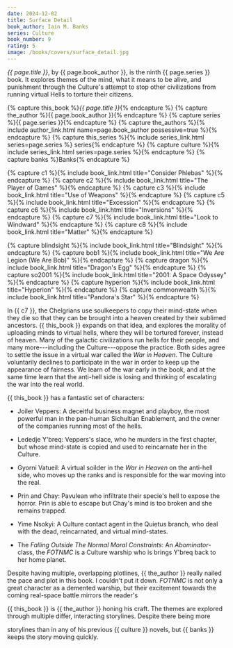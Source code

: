 ```yaml
---
date: 2024-12-02
title: Surface Detail
book_author: Iain M. Banks
series: Culture
book_number: 9
rating: 5
image: /books/covers/surface_detail.jpg
---
```


<cite class="book-title">{{ page.title }}</cite>, by <span
class="author-name">{{ page.book_author }}</span>, is the ninth <span
class="book-series">{{ page.series }}</span> book. It explores themes of the
mind, what it means to be alive, and punishment through the Culture's attempt
to stop other civilizations from running virtual Hells to torture their
citizens.

{% capture this_book %}<cite class="book-title">{{ page.title }}</cite>{% endcapture %}
{% capture the_author %}<span class="author-name">{{ page.book_author }}</span>{% endcapture %}
{% capture series %}<span class="book-series">{{ page.series }}</span>{% endcapture %}
{% capture the_authors %}{% include author_link.html name=page.book_author possessive=true %}{% endcapture %}
{% capture this_series %}{% include series_link.html series=page.series %} series{% endcapture %}
{% capture culture %}{% include series_link.html series=page.series %}{% endcapture %}
{% capture banks %}<span class="author-name">Banks</span>{% endcapture %}

{% capture c1 %}{% include book_link.html title="Consider Phlebas" %}{% endcapture %}
{% capture c2 %}{% include book_link.html title="The Player of Games" %}{% endcapture %}
{% capture c3 %}{% include book_link.html title="Use of Weapons" %}{% endcapture %}
{% capture c5 %}{% include book_link.html title="Excession" %}{% endcapture %}
{% capture c6 %}{% include book_link.html title="Inversions" %}{% endcapture %}
{% capture c7 %}{% include book_link.html title="Look to Windward" %}{% endcapture %}
{% capture c8 %}{% include book_link.html title="Matter" %}{% endcapture %}

{% capture blindsight %}{% include book_link.html title="Blindsight" %}{% endcapture %}
{% capture bob1 %}{% include book_link.html title="We Are Legion (We Are Bob)" %}{% endcapture %}
{% capture dragon %}{% include book_link.html title="Dragon's Egg" %}{% endcapture %}
{% capture so2001 %}{% include book_link.html title="2001: A Space Odyssey" %}{% endcapture %}
{% capture hyperion %}{% include book_link.html title="Hyperion" %}{% endcapture %}
{% capture commonwealth %}{% include book_link.html title="Pandora's Star" %}{% endcapture %}

In {{ c7 }}, the Chelgrians use soulkeepers to copy their mind-state when they
die so that they can be brought into a heaven created by their sublimed
ancestors. {{ this_book }} expands on that idea, and explores the morality of
uploading minds to virtual hells, where they will be tortured forever, instead
of heaven. Many of the galactic civilizations run hells for their people, and
many more---including the Culture---oppose the practice. Both sides agree to
settle the issue in a virtual war called the _War in Heaven_. The Culture
voluntarily declines to participate in the war in order to keep up the
appearance of fairness. We learn of the war early in the book, and at the same
time learn that the anti-hell side is losing and thinking of escalating the
war into the real world.

{{ this_book }} has a fantastic set of characters:

- Joiler Veppers: A deceitful business magnet and playboy, the most powerful
  man in the pan-human Sichultian Enablement, and the owner of the companies
  running most of the hells.

- Lededje Y'breq: Veppers's slace, who he murders in the first chapter, but
  whose mind-state is copied and used to reincarnate her in the Culture.

- Gyorni Vatueil: A virtual soilder in the _War in Heaven_ on the anti-hell
  side, who moves up the ranks and is responsible for the war moving into the
  real.

- Prin and Chay: Pavulean who infiltrate their specie's hell to expose the
  horror. Prin is able to escape but Chay's mind is too broken and she remains
  trapped.

- Yime Nsokyi: A Culture contact agent in the Quietus branch, who deal with
  the dead, reincarnated, and virtual mind-states.

- The _Falling Outside The Normal Moral Constraints_: An _Abominator_-class,
  the _FOTNMC_ is a Culture warship who is brings Y'breq back to her home
  planet.

Despite having multiple, overlapping plotlines, {{ the_author }} really nailed
the pace and plot in this book. I couldn't put it down. _FOTNMC_ is not only a
great character as a demented warship, but their excitement towards the coming
real-space battle mirrors the reader's


{{ this_book }} is {{ the_author }} honing his craft. The themes are explored
through multiple differ, interacting storylines. Despite there being more



storylines than in any of his previous {{ culture }} novels, but {{ banks
}} keeps the story moving quickly.
